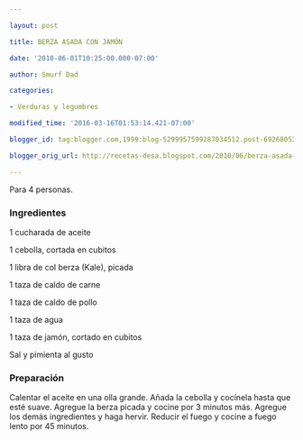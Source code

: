 ```yaml
---

layout: post

title: BERZA ASADA CON JAMÓN

date: '2010-06-01T10:25:00.000-07:00'

author: Smurf Dad

categories:

- Verduras y legumbres

modified_time: '2016-03-16T01:53:14.421-07:00'

blogger_id: tag:blogger.com,1999:blog-5299957599287034512.post-6926805280869568579

blogger_orig_url: http://recetas-desa.blogspot.com/2010/06/berza-asada-con-jamon.html

---
```


Para 4 personas.

<h3>Ingredientes</h3>

1 cucharada de aceite

1 cebolla, cortada en cubitos

1 libra de col berza (Kale), picada

1 taza de caldo de carne

1 taza de caldo de pollo

1 taza de agua

1 taza de jamón, cortado en cubitos

Sal y pimienta al gusto

<h3>Preparación</h3>

Calentar el aceite en una olla grande. Añada la cebolla y cocínela hasta que esté suave. Agregue la berza picada y cocine por 3 minutos más. Agregue los demás ingredientes y haga hervir. Reducir el fuego y cocine a fuego lento por 45 minutos.